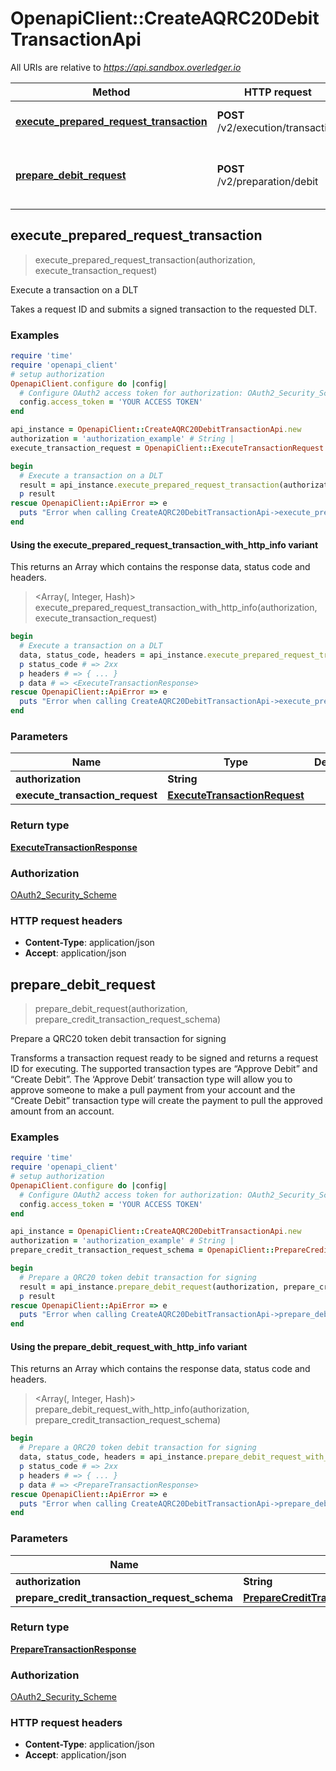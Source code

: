 # OpenapiClient::CreateAQRC20DebitTransactionApi

All URIs are relative to *https://api.sandbox.overledger.io*

| Method | HTTP request | Description |
| ------ | ------------ | ----------- |
| [**execute_prepared_request_transaction**](CreateAQRC20DebitTransactionApi.md#execute_prepared_request_transaction) | **POST** /v2/execution/transaction | Execute a transaction on a DLT |
| [**prepare_debit_request**](CreateAQRC20DebitTransactionApi.md#prepare_debit_request) | **POST** /v2/preparation/debit | Prepare a QRC20 token debit transaction for signing |


## execute_prepared_request_transaction

> <ExecuteTransactionResponse> execute_prepared_request_transaction(authorization, execute_transaction_request)

Execute a transaction on a DLT

Takes a request ID and submits a signed transaction to the requested DLT.

### Examples

```ruby
require 'time'
require 'openapi_client'
# setup authorization
OpenapiClient.configure do |config|
  # Configure OAuth2 access token for authorization: OAuth2_Security_Scheme
  config.access_token = 'YOUR ACCESS TOKEN'
end

api_instance = OpenapiClient::CreateAQRC20DebitTransactionApi.new
authorization = 'authorization_example' # String | 
execute_transaction_request = OpenapiClient::ExecuteTransactionRequest.new({request_id: 'request_id_example'}) # ExecuteTransactionRequest | 

begin
  # Execute a transaction on a DLT
  result = api_instance.execute_prepared_request_transaction(authorization, execute_transaction_request)
  p result
rescue OpenapiClient::ApiError => e
  puts "Error when calling CreateAQRC20DebitTransactionApi->execute_prepared_request_transaction: #{e}"
end
```

#### Using the execute_prepared_request_transaction_with_http_info variant

This returns an Array which contains the response data, status code and headers.

> <Array(<ExecuteTransactionResponse>, Integer, Hash)> execute_prepared_request_transaction_with_http_info(authorization, execute_transaction_request)

```ruby
begin
  # Execute a transaction on a DLT
  data, status_code, headers = api_instance.execute_prepared_request_transaction_with_http_info(authorization, execute_transaction_request)
  p status_code # => 2xx
  p headers # => { ... }
  p data # => <ExecuteTransactionResponse>
rescue OpenapiClient::ApiError => e
  puts "Error when calling CreateAQRC20DebitTransactionApi->execute_prepared_request_transaction_with_http_info: #{e}"
end
```

### Parameters

| Name | Type | Description | Notes |
| ---- | ---- | ----------- | ----- |
| **authorization** | **String** |  |  |
| **execute_transaction_request** | [**ExecuteTransactionRequest**](ExecuteTransactionRequest.md) |  |  |

### Return type

[**ExecuteTransactionResponse**](ExecuteTransactionResponse.md)

### Authorization

[OAuth2_Security_Scheme](../README.md#OAuth2_Security_Scheme)

### HTTP request headers

- **Content-Type**: application/json
- **Accept**: application/json


## prepare_debit_request

> <PrepareTransactionResponse> prepare_debit_request(authorization, prepare_credit_transaction_request_schema)

Prepare a QRC20 token debit transaction for signing

Transforms a transaction request ready to be signed and returns a request ID for executing. The supported transaction types are “Approve Debit” and “Create Debit”. The ‘Approve Debit’ transaction type will allow you to approve someone to make a pull payment from your account and the “Create Debit” transaction type will create the payment to pull the approved amount from an account.

### Examples

```ruby
require 'time'
require 'openapi_client'
# setup authorization
OpenapiClient.configure do |config|
  # Configure OAuth2 access token for authorization: OAuth2_Security_Scheme
  config.access_token = 'YOUR ACCESS TOKEN'
end

api_instance = OpenapiClient::CreateAQRC20DebitTransactionApi.new
authorization = 'authorization_example' # String | 
prepare_credit_transaction_request_schema = OpenapiClient::PrepareCreditTransactionRequestSchema.new({location: OpenapiClient::Location.new({technology: 'technology_example', network: 'network_example'}), type: 'Payment', urgency: 'Normal'}) # PrepareCreditTransactionRequestSchema | 

begin
  # Prepare a QRC20 token debit transaction for signing
  result = api_instance.prepare_debit_request(authorization, prepare_credit_transaction_request_schema)
  p result
rescue OpenapiClient::ApiError => e
  puts "Error when calling CreateAQRC20DebitTransactionApi->prepare_debit_request: #{e}"
end
```

#### Using the prepare_debit_request_with_http_info variant

This returns an Array which contains the response data, status code and headers.

> <Array(<PrepareTransactionResponse>, Integer, Hash)> prepare_debit_request_with_http_info(authorization, prepare_credit_transaction_request_schema)

```ruby
begin
  # Prepare a QRC20 token debit transaction for signing
  data, status_code, headers = api_instance.prepare_debit_request_with_http_info(authorization, prepare_credit_transaction_request_schema)
  p status_code # => 2xx
  p headers # => { ... }
  p data # => <PrepareTransactionResponse>
rescue OpenapiClient::ApiError => e
  puts "Error when calling CreateAQRC20DebitTransactionApi->prepare_debit_request_with_http_info: #{e}"
end
```

### Parameters

| Name | Type | Description | Notes |
| ---- | ---- | ----------- | ----- |
| **authorization** | **String** |  |  |
| **prepare_credit_transaction_request_schema** | [**PrepareCreditTransactionRequestSchema**](PrepareCreditTransactionRequestSchema.md) |  |  |

### Return type

[**PrepareTransactionResponse**](PrepareTransactionResponse.md)

### Authorization

[OAuth2_Security_Scheme](../README.md#OAuth2_Security_Scheme)

### HTTP request headers

- **Content-Type**: application/json
- **Accept**: application/json

